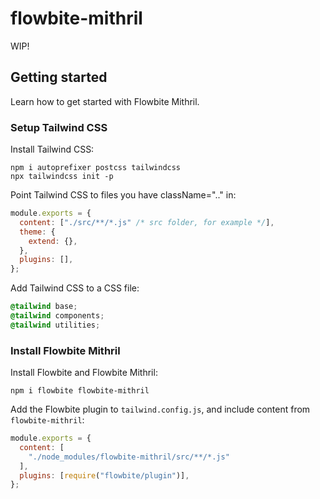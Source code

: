 # flowbite-mithril

WIP!

## Getting started
Learn how to get started with Flowbite Mithril.

### Setup Tailwind CSS
Install Tailwind CSS:
```shell
npm i autoprefixer postcss tailwindcss
npx tailwindcss init -p
```

Point Tailwind CSS to files you have className=".." in:
```javascript
module.exports = {
  content: ["./src/**/*.js" /* src folder, for example */],
  theme: {
    extend: {},
  },
  plugins: [],
};
```

Add Tailwind CSS to a CSS file:
```css
@tailwind base;
@tailwind components;
@tailwind utilities;
```

### Install Flowbite Mithril
Install Flowbite and Flowbite Mithril:
```shell
npm i flowbite flowbite-mithril
```

Add the Flowbite plugin to `tailwind.config.js`, and include content from `flowbite-mithril`:
```javascript
module.exports = {
  content: [
    "./node_modules/flowbite-mithril/src/**/*.js"
  ],
  plugins: [require("flowbite/plugin")],
};
```
